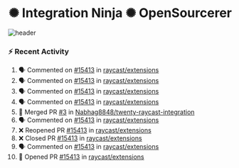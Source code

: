  
<h1 align="center">✺ Integration Ninja ✺ OpenSourcerer</h1>

![header](https://github.com/Nabhag8848/Nabhag8848/assets/65061890/3ecbdaa2-ea2a-4413-a40a-87945f5fb05a)

### :zap: Recent Activity

<!--START_SECTION:activity-->
1. 🗣 Commented on [#15413](https://github.com/raycast/extensions/pull/15413#issuecomment-2508441395) in [raycast/extensions](https://github.com/raycast/extensions)
2. 🗣 Commented on [#15413](https://github.com/raycast/extensions/pull/15413#issuecomment-2508417742) in [raycast/extensions](https://github.com/raycast/extensions)
3. 🗣 Commented on [#15413](https://github.com/raycast/extensions/pull/15413#issuecomment-2495851301) in [raycast/extensions](https://github.com/raycast/extensions)
4. 🗣 Commented on [#15413](https://github.com/raycast/extensions/pull/15413#issuecomment-2495628639) in [raycast/extensions](https://github.com/raycast/extensions)
5. 🎉 Merged PR [#3](https://github.com/Nabhag8848/twenty-raycast-integration/pull/3) in [Nabhag8848/twenty-raycast-integration](https://github.com/Nabhag8848/twenty-raycast-integration)
6. 🗣 Commented on [#15413](https://github.com/raycast/extensions/pull/15413#issuecomment-2486018698) in [raycast/extensions](https://github.com/raycast/extensions)
7. ❌ Reopened PR [#15413](https://github.com/raycast/extensions/pull/15413) in [raycast/extensions](https://github.com/raycast/extensions)
8. ❌ Closed PR [#15413](https://github.com/raycast/extensions/pull/15413) in [raycast/extensions](https://github.com/raycast/extensions)
9. 🗣 Commented on [#15413](https://github.com/raycast/extensions/pull/15413#issuecomment-2480965804) in [raycast/extensions](https://github.com/raycast/extensions)
10. 💪 Opened PR [#15413](https://github.com/raycast/extensions/pull/15413) in [raycast/extensions](https://github.com/raycast/extensions)
<!--END_SECTION:activity-->

  



